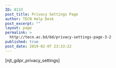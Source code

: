 ```yaml
---
ID: 8133
post_title: Privacy Settings Page
author: TECN Help Desk
post_excerpt: ""
layout: page
permalink: >
  http://tecn.ac.bd/bd/privacy-settings-page-3-2
published: true
post_date: 2019-02-07 23:33:22
---
```

[njt_gdpr_privacy_settings]